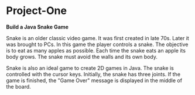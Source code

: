 # Project-One
**Build a Java Snake Game**

Snake is an older classic video game. It was first created in late 70s. Later it was brought to PCs. In this game the player controls a snake. The objective is to eat as many apples as possible. Each time the snake eats an apple its body grows. The snake must avoid the walls and its own body.

Snake is also an ideal game to create 2D games in Java. The snake is controlled with the cursor keys. Initially, the snake has three joints. If the game is finished, the "Game Over" message is displayed in the middle of the board.
